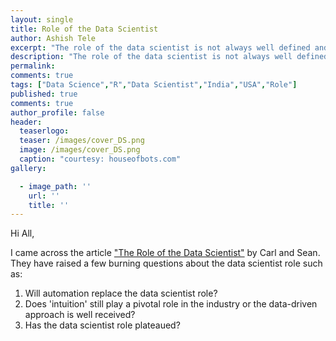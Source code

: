 ```yaml
---
layout: single
title: Role of the Data Scientist
author: Ashish Tele
excerpt: "The role of the data scientist is not always well defined and well structured. People have various views regarding this role."
description: "The role of the data scientist is not always well defined and well structured. People have various views regarding this role."
permalink:
comments: true
tags: ["Data Science","R","Data Scientist","India","USA","Role"]
published: true
comments: true
author_profile: false
header:
  teaserlogo:
  teaser: /images/cover_DS.png
  image: /images/cover_DS.png
  caption: "courtesy: houseofbots.com"
gallery:

  - image_path: ''
    url: ''
    title: ''
---
```

Hi All,

I came across the article ["The Role of the Data Scientist"](https://blog.rstudio.com/2020/05/27/role-of-the-data-scientist/) by Carl and Sean. They have raised a few burning questions about the data scientist role such as:

1. Will automation replace the data scientist role?
2. Does 'intuition' still play a pivotal role in the industry or the data-driven approach is well received?
3. Has the data scientist role plateaued?
